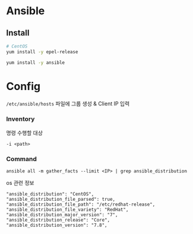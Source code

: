# Ansible

## Install

```bash
# CentOS
yum install -y epel-release

yum install -y ansible
```

# Config

`/etc/ansible/hosts` 파일에 그룹 생성 & Client IP 입력

### Inventory

명령 수행할 대상

`-i <path>` 

### Command

`ansible all -m gather_facts --limit <IP> | grep ansible_distribution`

os 관련 정보 

```
"ansible_distribution": "CentOS",
"ansible_distribution_file_parsed": true,
"ansible_distribution_file_path": "/etc/redhat-release",
"ansible_distribution_file_variety": "RedHat",
"ansible_distribution_major_version": "7",
"ansible_distribution_release": "Core",
"ansible_distribution_version": "7.8",
```